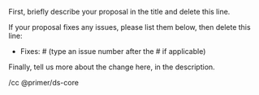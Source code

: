 First, briefly describe your proposal in the title and delete this line.

If your proposal fixes any issues, please list them below, then delete this line:

-  Fixes: # (type an issue number after the # if applicable)

Finally, tell us more about the change here, in the description.

/cc @primer/ds-core

